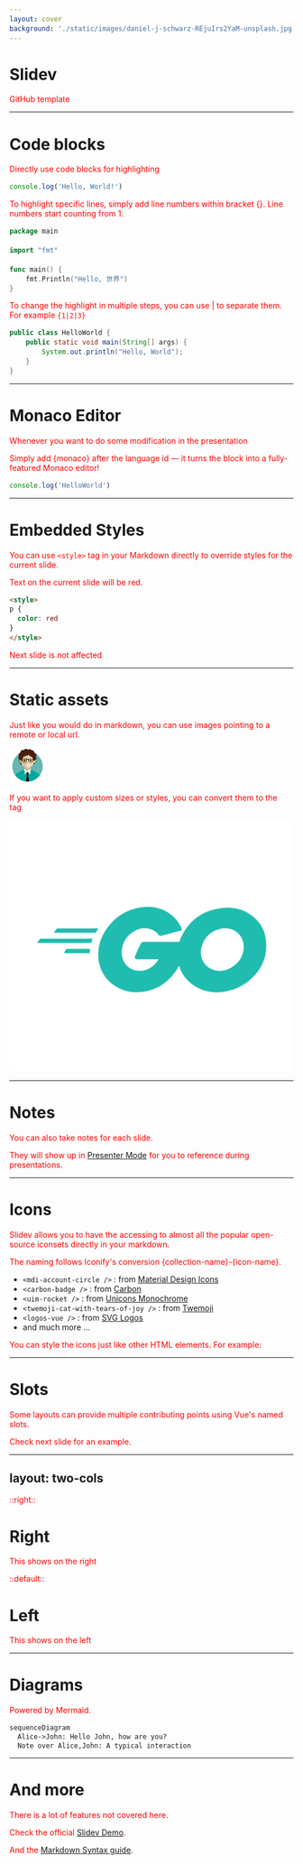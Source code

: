 ```yaml
---
layout: cover
background: './static/images/daniel-j-schwarz-REjuIrs2YaM-unsplash.jpg'
---
```


# Slidev

GitHub template

---

# Code blocks

Directly use code blocks for highlighting

```ts
console.log('Hello, World!')
```

To highlight specific lines, simply add line numbers within bracket {}. Line numbers start counting from 1.

```go {5-7}
package main

import "fmt"

func main() {
	fmt.Println("Hello, 世界")
}
```

To change the highlight in multiple steps, you can use | to separate them. For example `{1|2|3}`

```java {1|2|3}
public class HelloWorld {
    public static void main(String[] args) {
        System.out.println("Hello, World");
    }
}
```

---

# Monaco Editor

Whenever you want to do some modification in the presentation

Simply add {monaco} after the language id — it turns the block into a fully-featured Monaco editor!

```ts {monaco}
console.log('HelloWorld')
```

---

# Embedded Styles

You can use `<style>` tag in your Markdown directly to override styles for the current slide.

Text on the current slide will be red.

```html
<style>
p {
  color: red
}
</style>
```

<style>
p {
  color: red
}
</style>

Next slide is not affected

---

# Static assets

Just like you would do in markdown, you can use images pointing to a remote or local url.

![Go Logo](static/images/2754575_man_avatar_male_icon.png)

If you want to apply custom sizes or styles, you can convert them to the <img> tag

<img src="/static/images/Go-Logo_Aqua.png" class="h-40 rounded shadow" />

---

# Notes

<!-- This is NOT a note because it precedes the content of the slide -->

You can also take notes for each slide.

They will show up in [Presenter Mode](/presenter) for you to reference during presentations.

<!--
This is a note
-->

---

# Icons

Slidev allows you to have the accessing to almost all the popular open-source iconsets directly in your markdown.

The naming follows Iconify's conversion {collection-name}-{icon-name}.

- `<mdi-account-circle />` : <mdi-account-circle /> from [Material Design Icons](https://github.com/Templarian/MaterialDesign)
- `<carbon-badge />` : <carbon-badge /> from [Carbon](https://github.com/carbon-design-system/carbon/tree/main/packages/icons)
- `<uim-rocket />` : <uim-rocket /> from [Unicons Monochrome](https://github.com/Iconscout/unicons)
- `<twemoji-cat-with-tears-of-joy />` : <twemoji-cat-with-tears-of-joy /> from [Twemoji](https://github.com/twitter/twemoji)
- `<logos-vue />` : <logos-vue /> from [SVG Logos](https://github.com/gilbarbara/logos)
- and much more ...

You can style the icons just like other HTML elements. For example:

<uim-rocket class="text-3xl text-orange-400 animate-ping" />

---

# Slots

Some layouts can provide multiple contributing points using Vue's named slots.

Check next slide for an example.

---
layout: two-cols
---

::right::

# Right

This shows on the right

::default::

# Left

This shows on the left

---

# Diagrams

Powered by Mermaid.

```mermaid
sequenceDiagram
  Alice->John: Hello John, how are you?
  Note over Alice,John: A typical interaction
```

---

# And more

There is a lot of features not covered here.

Check the official [Slidev Demo](https://demo.sli.dev/starter/).

And the [Markdown Syntax guide](https://sli.dev/guide/syntax.html).

